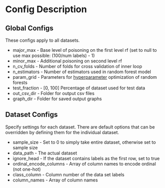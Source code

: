# Config Description

## Global Configs

These configs apply to all datasets.

* major_max - Base level of poisoning on the first level rf (set to null to use max possible: (100/num labels) - 1)
* minor_max - Additional poisoning on second level rf
* n_cv_folds - Number of folds for cross validation of inner loop
* n_estimators - Number of estimators used in random forest model
* param_grid - Parameters for [hyperparameter](https://scikit-learn.org/stable/modules/ensemble.html#random-forest-parameters) optimization of random forests
* test_fraction - \[0, 100\] Percentage of dataset used for test data 
* out_csv_dir - Folder for output csv files
* graph_dir - Folder for saved output graphs

## Dataset Configs

Specify settings for each dataset. There are default options that can be overridden by defining them for the individual dataset.

* sample_size - Set to 0 to simply take entire dataset, otherwise set to sample size
* data_path - The actual dataset
* ignore_head - If the dataset contains labels as the first row, set to true
* ordinal_encode_columns - Array of column names to encode ordinal (not one-hot)
* class_column - Column number of the data set labels
* column_names - Array of column names
